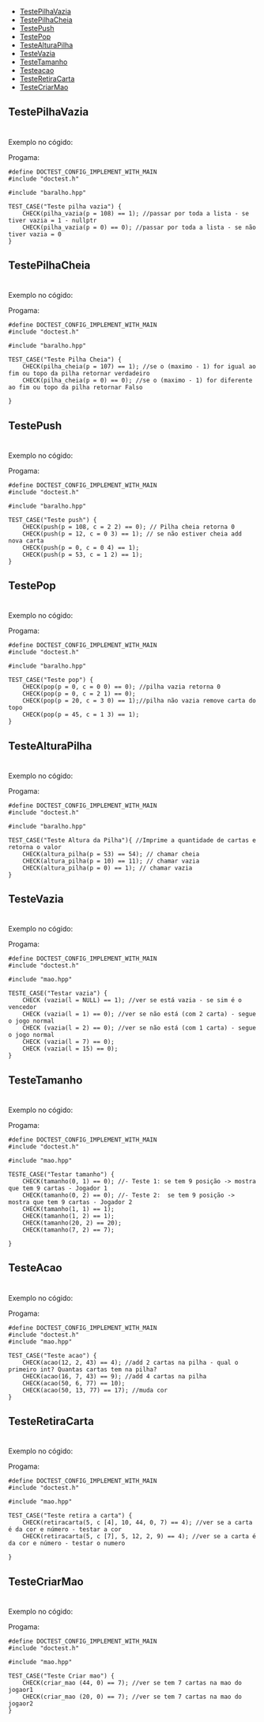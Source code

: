 - [TestePilhaVazia](#testepilhavazia)
- [TestePilhaCheia](#testepilhacheia)
- [TestePush](#testepush)
- [TestePop](#testepop)
- [TesteAlturaPilha](#testealturapilha)
- [TesteVazia](#testevazia)
- [TesteTamanho](#testetamanho)
- [Testeacao](#testeacao)
- [TesteRetiraCarta](#testeretiracarta)
- [TesteCriarMao](#testecriarmao)

## TestePilhaVazia

#  

### 

Exemplo no cógido:  

Progama:
```
#define DOCTEST_CONFIG_IMPLEMENT_WITH_MAIN
#include "doctest.h"

#include "baralho.hpp"

TEST_CASE("Teste pilha vazia") {
    CHECK(pilha_vazia(p = 108) == 1); //passar por toda a lista - se tiver vazia = 1 - nullptr
    CHECK(pilha_vazia(p = 0) == 0); //passar por toda a lista - se não tiver vazia = 0 
}
```

## TestePilhaCheia

#  

### 

Exemplo no cógido:  

Progama:
```
#define DOCTEST_CONFIG_IMPLEMENT_WITH_MAIN
#include "doctest.h"

#include "baralho.hpp"

TEST_CASE("Teste Pilha Cheia") {
    CHECK(pilha_cheia(p = 107) == 1); //se o (maximo - 1) for igual ao fim ou topo da pilha retornar verdadeiro 
    CHECK(pilha_cheia(p = 0) == 0); //se o (maximo - 1) for diferente ao fim ou topo da pilha retornar Falso 
    
}
```

## TestePush

#  

### 

Exemplo no cógido:  

Progama:
```
#define DOCTEST_CONFIG_IMPLEMENT_WITH_MAIN
#include "doctest.h"

#include "baralho.hpp"

TEST_CASE("Teste push") {
    CHECK(push(p = 108, c = 2 2) == 0); // Pilha cheia retorna 0
    CHECK(push(p = 12, c = 0 3) == 1); // se não estiver cheia add nova carta
    CHECK(push(p = 0, c = 0 4) == 1);
    CHECK(push(p = 53, c = 1 2) == 1);
}
```

## TestePop

#  

### 

Exemplo no cógido:  

Progama:
```
#define DOCTEST_CONFIG_IMPLEMENT_WITH_MAIN
#include "doctest.h"

#include "baralho.hpp"

TEST_CASE("Teste pop") {
    CHECK(pop(p = 0, c = 0 0) == 0); //pilha vazia retorna 0
    CHECK(pop(p = 0, c = 2 1) == 0); 
    CHECK(pop(p = 20, c = 3 0) == 1);//pilha não vazia remove carta do topo
    CHECK(pop(p = 45, c = 1 3) == 1);
}
```

## TesteAlturaPilha

#  

### 

Exemplo no cógido:  

Progama:
```
#define DOCTEST_CONFIG_IMPLEMENT_WITH_MAIN
#include "doctest.h"

#include "baralho.hpp"

TEST_CASE("Teste Altura da Pilha"){ //Imprime a quantidade de cartas e retorna o valor
    CHECK(altura_pilha(p = 53) == 54); // chamar cheia
    CHECK(altura_pilha(p = 10) == 11); // chamar vazia
    CHECK(altura_pilha(p = 0) == 1); // chamar vazia
}
```

## TesteVazia

#  

### 

Exemplo no cógido:  

Progama:
```
#define DOCTEST_CONFIG_IMPLEMENT_WITH_MAIN
#include "doctest.h"

#include "mao.hpp"

TESTE_CASE("Testar vazia") {
    CHECK (vazia(l = NULL) == 1); //ver se está vazia - se sim é o vencedor
    CHECK (vazia(l = 1) == 0); //ver se não está (com 2 carta) - segue o jogo normal
    CHECK (vazia(l = 2) == 0); //ver se não está (com 1 carta) - segue o jogo normal
    CHECK (vazia(l = 7) == 0); 
    CHECK (vazia(l = 15) == 0); 
}
```

## TesteTamanho

#  

### 

Exemplo no cógido:  

Progama:
```
#define DOCTEST_CONFIG_IMPLEMENT_WITH_MAIN
#include "doctest.h"

#include "mao.hpp"

TESTE_CASE("Testar tamanho") {
    CHECK(tamanho(0, 1) == 0); //- Teste 1: se tem 9 posição -> mostra que tem 9 cartas - Jogador 1
    CHECK(tamanho(0, 2) == 0); //- Teste 2:  se tem 9 posição -> mostra que tem 9 cartas - Jogador 2
    CHECK(tamanho(1, 1) == 1);
    CHECK(tamanho(1, 2) == 1);
    CHECK(tamanho(20, 2) == 20);
    CHECK(tamanho(7, 2) == 7);

}
```

## TesteAcao

#  

### 

Exemplo no cógido:  

Progama:
```
#define DOCTEST_CONFIG_IMPLEMENT_WITH_MAIN
#include "doctest.h"
#include "mao.hpp"

TEST_CASE("Teste acao") {
    CHECK(acao(12, 2, 43) == 4); //add 2 cartas na pilha - qual o primeiro int? Quantas cartas tem na pilha?
    CHECK(acao(16, 7, 43) == 9); //add 4 cartas na pilha 
    CHECK(acao(50, 6, 77) == 10); 
    CHECK(acao(50, 13, 77) == 17); //muda cor 
}
```

## TesteRetiraCarta

#  

### 

Exemplo no cógido:  

Progama:
```
#define DOCTEST_CONFIG_IMPLEMENT_WITH_MAIN
#include "doctest.h"

#include "mao.hpp"

TEST_CASE("Teste retira a carta") {
    CHECK(retiracarta(5, c [4], 10, 44, 0, 7) == 4); //ver se a carta é da cor e número - testar a cor
    CHECK(retiracarta(5, c [7], 5, 12, 2, 9) == 4); //ver se a carta é da cor e número - testar o numero

}
```

## TesteCriarMao

#  

### 

Exemplo no cógido:  

Progama:
```
#define DOCTEST_CONFIG_IMPLEMENT_WITH_MAIN
#include "doctest.h"

#include "mao.hpp"

TEST_CASE("Teste Criar mao") {
    CHECK(criar_mao (44, 0) == 7); //ver se tem 7 cartas na mao do jogaor1
    CHECK(criar_mao (20, 0) == 7); //ver se tem 7 cartas na mao do jogaor2
}
```
